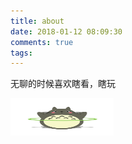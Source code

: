 ```yaml
---
title: about
date: 2018-01-12 08:09:30
comments: true
tags:
---
```


  无聊的时候喜欢瞎看，瞎玩

<img src="/photo/about.gif" width="165" height="60" />

